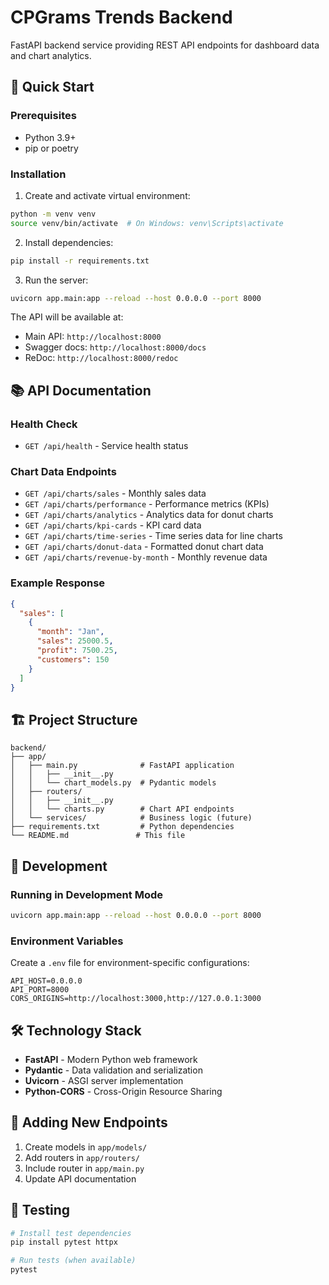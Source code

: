 # CPGrams Trends Backend

FastAPI backend service providing REST API endpoints for dashboard data and chart analytics.

## 🚀 Quick Start

### Prerequisites

- Python 3.9+
- pip or poetry

### Installation

1. Create and activate virtual environment:

```bash
python -m venv venv
source venv/bin/activate  # On Windows: venv\Scripts\activate
```

2. Install dependencies:

```bash
pip install -r requirements.txt
```

3. Run the server:

```bash
uvicorn app.main:app --reload --host 0.0.0.0 --port 8000
```

The API will be available at:

- Main API: `http://localhost:8000`
- Swagger docs: `http://localhost:8000/docs`
- ReDoc: `http://localhost:8000/redoc`

## 📚 API Documentation

### Health Check

- `GET /api/health` - Service health status

### Chart Data Endpoints

- `GET /api/charts/sales` - Monthly sales data
- `GET /api/charts/performance` - Performance metrics (KPIs)
- `GET /api/charts/analytics` - Analytics data for donut charts
- `GET /api/charts/kpi-cards` - KPI card data
- `GET /api/charts/time-series` - Time series data for line charts
- `GET /api/charts/donut-data` - Formatted donut chart data
- `GET /api/charts/revenue-by-month` - Monthly revenue data

### Example Response

```json
{
  "sales": [
    {
      "month": "Jan",
      "sales": 25000.5,
      "profit": 7500.25,
      "customers": 150
    }
  ]
}
```

## 🏗️ Project Structure

```
backend/
├── app/
│   ├── main.py              # FastAPI application
│   │   ├── __init__.py
│   │   └── chart_models.py  # Pydantic models
│   ├── routers/
│   │   ├── __init__.py
│   │   └── charts.py        # Chart API endpoints
│   └── services/            # Business logic (future)
├── requirements.txt         # Python dependencies
└── README.md               # This file
```

## 🔧 Development

### Running in Development Mode

```bash
uvicorn app.main:app --reload --host 0.0.0.0 --port 8000
```

### Environment Variables

Create a `.env` file for environment-specific configurations:

```env
API_HOST=0.0.0.0
API_PORT=8000
CORS_ORIGINS=http://localhost:3000,http://127.0.0.1:3000
```

## 🛠️ Technology Stack

- **FastAPI** - Modern Python web framework
- **Pydantic** - Data validation and serialization
- **Uvicorn** - ASGI server implementation
- **Python-CORS** - Cross-Origin Resource Sharing

## 📝 Adding New Endpoints

1. Create models in `app/models/`
2. Add routers in `app/routers/`
3. Include router in `app/main.py`
4. Update API documentation

## 🧪 Testing

```bash
# Install test dependencies
pip install pytest httpx

# Run tests (when available)
pytest
```
